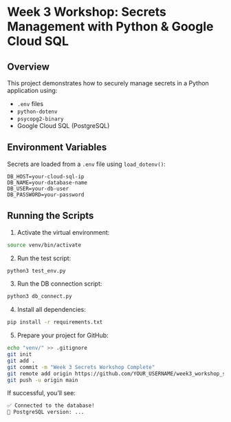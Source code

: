 # Week 3 Workshop: Secrets Management with Python & Google Cloud SQL

## Overview

This project demonstrates how to securely manage secrets in a Python application using:
- `.env` files
- `python-dotenv`
- `psycopg2-binary`
- Google Cloud SQL (PostgreSQL)

## Environment Variables

Secrets are loaded from a `.env` file using `load_dotenv()`:

```env
DB_HOST=your-cloud-sql-ip  
DB_NAME=your-database-name  
DB_USER=your-db-user  
DB_PASSWORD=your-password  
```



## Running the Scripts

1. Activate the virtual environment:

```bash
source venv/bin/activate
```

2. Run the test script:

```bash
python3 test_env.py
```

3. Run the DB connection script:
```bash
python3 db_connect.py
```

4. Install all dependencies:
```bash
pip install -r requirements.txt
```

5. Prepare your project for GitHub:
```bash
echo "venv/" >> .gitignore
git init
git add .
git commit -m "Week 3 Secrets Workshop Complete"
git remote add origin https://github.com/YOUR_USERNAME/week3_workshop_secrets_project.git
git push -u origin main
```

If successful, you’ll see:
```bash
✅ Connected to the database!
🧠 PostgreSQL version: ...
```
